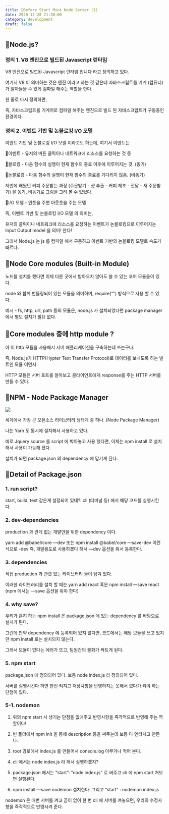 ```yaml
---
title: 🐼Before Start Mini Node Server (1)
date: 2020-12-28 21:30:00
category: development
draft: false
---
```


## 🐳Node.js?

### 정의 1. V8 엔진으로 빌드된 Javascript 런타임

V8 엔진으로 빌드된 Javascript 런타임 입니다 라고 정의하고 있다.

여기서 V8 이 의미하는 것은 엔진 이라고 하는 것 같은데 자바스크립트를 기계 (컴퓨터) 가 알아들을 수 있게 컴파일 해주는 역할을 한다.

한 줄로 다시 정의하면,

즉, 자바스크립트를 기계어로 컴파일 해주는 엔진으로 빌드 된 자바스크립트가 구동중인 환경이다.

### 정의 2. 이벤트 기반 및 논블로킹 I/O 모델

이벤트 기반 및 논블로킹 I/O 모델 이라고도 하는데, 여기서 이벤트는

🍎이벤트 - 유저의 버튼 클릭이나 네트워크에 리소스를 요청하는 것 등

🍎블로킹 - 다음 함수의 실행이 현재 함수의 종료 이후에 이루어지는 것. (동기)

🍎논블로킹 - 다음 함수의 실행이 현재 함수의 종료를 기다리지 않음. (비동기)

저번에 배웠던 커피 주문받는 과정 (주문받기 - 샷 추출 - 커피 제조 - 전달 - 새 주문받기) 을 동기, 비동기로 그림을 그려 볼 수 있었다.

🍎I/O 모델 - 인풋을 주면 아웃풋을 주는 모델

즉, 이벤트 기반 및 논블로킹 I/O 모델 의 의미는,

유저의 클릭이나 네트워크에 리소스를 요청하는 이벤트가 논블로킹으로 이루어지는 Input Output model 을 의미! 한다!

그래서 Node.js 는 js 를 컴파일 해서 구동하고 이벤트 기반의 논블로킹 모델로 속도가 빠르다.

## 🐳Node Core modules (Built-in Module)

노드를 설치를 했다면 이제 다른 곳에서 받아오지 않아도 쓸 수 있는 코어 모듈들이 있다.

node 와 함께 번들링되어 있는 모듈을 의미하며, require(“”) 방식으로 사용 할 수 있다.

예시 - fs, http, url, path 등의 모듈은, node.js 가 설치되었다면 package manager 에서 별도 설치가 필요 없다.

## 🐳Core modules 중에 http module ?

아 이 http 모듈을 사용해서 서버 애플리케이션을 구축하는데 쓰는구나.

즉, Node.js가 HTTP(Hypter Text Transfer Protocol)로 데이터를 보내도록 하는 빌트인 모듈 이면서

HTTP 모듈은 서버 포트를 알아보고 클라이언트에게 response를 주는 HTTP 서버를 만들 수 있다.

## 🐳NPM - Node Package Manager

![](https://upload.wikimedia.org/wikipedia/commons/thumb/d/db/Npm-logo.svg/1200px-Npm-logo.svg.png)

세계에서 가장 큰 오픈소스 라이브러리 생태계 중 하나. (Node Package Manager)

나는 Yarn 도 동시에 설치해서 사용하고 있다.

예로 Jquery source 를 script 에 박아놓고 사용 했다면, 이제는 npm install 로 설치해서 사용이 가능해 졌다.

설치가 되면 package.json 의 dependency 에 담기게 된다.

## 🐳Detail of Package.json

### 1. run script?

start, build, test 같은게 설정되어 있네?: cli (터미널 등) 에서 해당 코드를 실행시킨다.

### 2. dev-dependencies

production 과 관계 없는 개발만을 위한 dependency 이다.

yarn add @babel/core —dev 또는 npm install @babel/core —save-dev 이런 식으로 -dev 즉, 개발용도로 사용하겠다 해서 —dev 옵션을 줘서 등록한다.

### 3. dependencies

직접 production 과 관련 있는 라이브러리 들이 담겨 있다.

이러한 라이브러리를 설치 할 때는 yarn add react 혹은 npm install —save react (npm 에서는 —save 옵션을 줘야 한다)

### 4. why save?

우리가 흔히 하는 npm install 은 package.json 에 있는 dependency 를 바탕으로 설치가 된다.

그런데 만약 dependency 에 등록되어 있지 않다면, 코드에서는 해당 모듈을 쓰고 있지만 npm install 로는 설치되지 않는다.

그래서 모듈이 없다는 에러가 뜨고, 팀원간의 불화가 싹트게 된다.

### 5. npm start

package.json 에 정의되어 있다. 보통 node index.js 라 정의되어 있다.

서버를 실행시킨다 하면 한번 켜지고 저장사항을 반영하지는 못해서 껐다가 켜야 하는 단점이 있다.

### 5-1. nodemon

1. 위의 npm start 시 생기는 단점을 없애주고 반영사항을 즉각적으로 반영해 주는 역할이다!

2. 빈 폴더에서 npm init 을 통해 description 등을 써주는데 보통 다 엔터치고 만든다.

3. root 경로에서 index.js 를 만들어서 console.log 아무거나 적어 본다.

4. cli 에서는 node index.js 라 해서 실행하겠지?

5. package.json 에서는 “start”: “node index.js” 로 써주고 cli 에 npm start 쳐보면 실행된다.

6. npm install —save nodemon 설치한다. 그리고 “start” : nodemon index.js

nodemon 은 매번 서버를 켜고 끔이 없이 한 번 cli 에 서버를 켜놓으면, 우리의 수정사항을 즉각적으로 반영시켜 준다.
